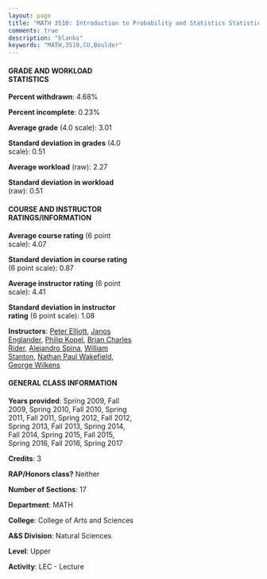 ```yaml
---
layout: page
title: "MATH 3510: Introduction to Probability and Statistics Statistics"
comments: true
description: "blanks"
keywords: "MATH,3510,CU,Boulder"
---
```

<head>
<script src="https://ajax.googleapis.com/ajax/libs/jquery/2.1.3/jquery.min.js"></script>
<script src="https://dl.dropboxusercontent.com/s/pc42nxpaw1ea4o9/highcharts.js?dl=0"></script>
<!-- <script src="../assets/js/highcharts.js"></script> -->
<style type="text/css">@font-face {
	font-family: "Bebas Neue";
	src: url(https://www.filehosting.org/file/details/544349/BebasNeue Regular.otf) format("opentype");
	}
	h1.Bebas { 
		font-family: "Bebas Neue", Verdana, Tahoma;
	}
</style>
</head>
<body>
	<div id="container" style="float: right; width: 45%; height: 88%; margin-left: 2.5%; margin-right: 2.5%;"></div>
	<script language="JavaScript">
		$(document).ready(function() {
		var chart = {type: 'column'};
		var title = {text: 'Grade Distribution'};
		var xAxis = {categories: ['A','B','C','D','F'],crosshair: true};
		var yAxis = {min: 0,title: {text: 'Percentage'}};
		var tooltip = {headerFormat: '<center><b><span style="font-size:20px">{point.key}</span></b></center>',
		               pointFormat: '<td style="padding:0"><b>{point.y:.1f}%</b></td>',
		               footerFormat: '</table>',shared: true,useHTML: true};
		var plotOptions = {column: {pointPadding: 0.0,borderWidth: 0}};  
		var credits = {enabled: false};var series= [{name: 'Percent',data: [44.14,29.6,15.81,5.26,5.19,]}];
		var json = {};
		json.chart = chart;
		json.title = title;
		json.tooltip = tooltip;
		json.xAxis = xAxis;
		json.yAxis = yAxis;  
		json.series = series;
		json.plotOptions = plotOptions;  
		json.credits = credits;
		$('#container').highcharts(json);
	});
	</script>
</body>
			   
#### GRADE AND WORKLOAD STATISTICS

**Percent withdrawn**: 4.68%

**Percent incomplete**: 0.23%

**Average grade** (4.0 scale): 3.01

**Standard deviation in grades** (4.0 scale): 0.51

**Average workload** (raw): 2.27

**Standard deviation in workload** (raw): 0.51

#### COURSE AND INSTRUCTOR RATINGS/INFORMATION

**Average course rating** (6 point scale): 4.07

**Standard deviation in course rating** (6 point scale): 0.87

**Average instructor rating** (6 point scale): 4.41

**Standard deviation in instructor rating** (6 point scale): 1.08

**Instructors**: <a href='../../instructors/Peter_Elliott'>Peter Elliott</a>, <a href='../../instructors/Janos_Englander'>Janos Englander</a>, <a href='../../instructors/Philip_Kopel'>Philip Kopel</a>, <a href='../../instructors/Brian_Charles_Rider'>Brian Charles Rider</a>, <a href='../../instructors/Alejandro_Spina'>Alejandro Spina</a>, <a href='../../instructors/William_Stanton'>William Stanton</a>, <a href='../../instructors/Nathan_Paul_Wakefield'>Nathan Paul Wakefield</a>, <a href='../../instructors/George_Wilkens'>George Wilkens</a>

#### GENERAL CLASS INFORMATION

**Years provided**: Spring 2009, Fall 2009, Spring 2010, Fall 2010, Spring 2011, Fall 2011, Spring 2012, Fall 2012, Spring 2013, Fall 2013, Spring 2014, Fall 2014, Spring 2015, Fall 2015, Spring 2016, Fall 2016, Spring 2017

**Credits**: 3

**RAP/Honors class?** Neither

**Number of Sections**: 17

**Department**: MATH

**College**: College of Arts and Sciences

**A&S Division**: Natural Sciences

**Level**: Upper

**Activity**: LEC - Lecture
